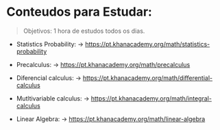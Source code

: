 # Conteudos para Estudar:
> Objetivos: 1 hora de estudos todos os dias.

- Statistics Probability:
-> https://pt.khanacademy.org/math/statistics-probability

- Precalculus:
-> https://pt.khanacademy.org/math/precalculus

- Diferencial calculus:
-> https://pt.khanacademy.org/math/differential-calculus

- Mutltivariable calculus:
-> https://pt.khanacademy.org/math/integral-calculus

- Linear Algebra:
-> https://pt.khanacademy.org/math/linear-algebra
